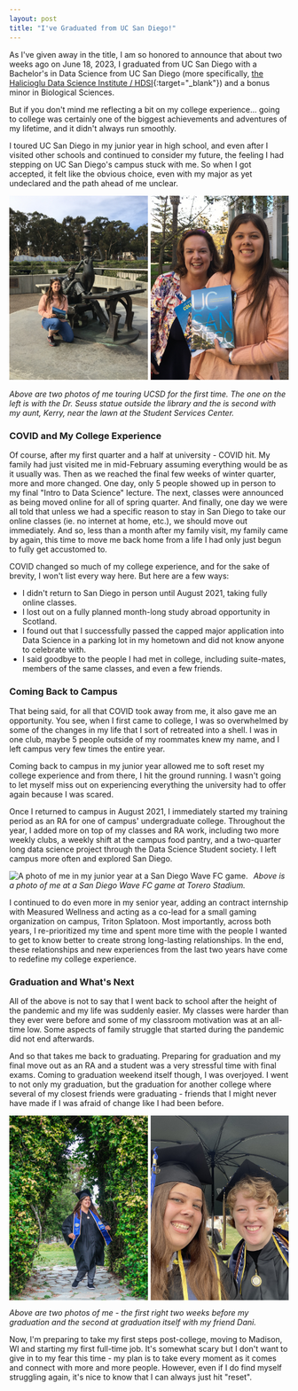 ```yaml
---
layout: post
title: "I've Graduated from UC San Diego!"
---
```


As I've given away in the title, I am so honored to announce that about two weeks ago on June 18, 2023, I graduated from UC San Diego with a Bachelor's in Data Science from UC San Diego (more specifically, [the Halicioglu Data Science Institute / HDSI](https://datascience.ucsd.edu/){:target="_blank"}) and a bonus minor in Biological Sciences.

But if you don't mind me reflecting a bit on my college experience... going to college was certainly one of the biggest achievements and adventures of my lifetime, and it didn't always run smoothly.

I toured UC San Diego in my junior year in high school, and even after I visited other schools and continued to consider my future, the feeling I had stepping on UC San Diego's campus stuck with me. So when I got accepted, it felt like the obvious choice, even with my major as yet undeclared and the path ahead of me unclear.

<style> 
  .image-container { 
    display: grid;
    grid-template-columns: 1fr 1fr;
    column-gap: 5px;
  } 

  .image-container img { 
    width: auto; 
    height: auto; 
  } 
</style> 

<div class="image-container">
  <div>
    <img src="/assets/images/pre_ucsd_1.JPG" alt="A photo of me kneeling next to the Dr. Seuss statue next to Geisel Library.">
  </div>
  <div>
  <img src="/assets/images/pre_ucsd_2.JPG" alt="A tour photo of me and my aunt Kerry holding a UC San Diego admit packet and smiling." >
  </div>
</div>

*Above are two photos of me touring UCSD for the first time. The one on the left is with the Dr. Seuss statue outside the library and the is second with my aunt, Kerry, near the lawn at the Student Services Center.* 

### COVID and My College Experience

Of course, after my first quarter and a half at university - COVID hit. My family had just visited me in mid-February assuming everything would be as it usually was. Then as we reached the final few weeks of winter quarter, more and more changed. One day, only 5 people showed up in person to my final "Intro to Data Science" lecture. The next, classes were announced as being moved online for all of spring quarter. And finally, one day we were all told that unless we had a specific reason to stay in San Diego to take our online classes (ie. no internet at home, etc.), we should move out immediately. And so, less than a month after my family visit, my family came by again, this time to move me back home from a life I had only just begun to fully get accustomed to.

COVID changed so much of my college experience, and for the sake of brevity, I won't list every way here. But here are a few ways:
* I didn't return to San Diego in person until August 2021, taking fully online classes.
* I lost out on a fully planned month-long study abroad opportunity in Scotland.
* I found out that I successfully passed the capped major application into Data Science in a parking lot in my hometown and did not know anyone to celebrate with.
* I said goodbye to the people I had met in college, including suite-mates, members of the same classes, and even a few friends.


### Coming Back to Campus

That being said, for all that COVID took away from me, it also gave me an opportunity. You see, when I first came to college, I was so overwhelmed by some of the changes in my life that I sort of retreated into a shell. I was in one club, maybe 5 people outside of my roommates knew my name, and I left campus very few times the entire year.

Coming back to campus in my junior year allowed me to soft reset my college experience and from there, I hit the ground running. I wasn't going to let myself miss out on experiencing everything the university had to offer again because I was scared. 

Once I returned to campus in August 2021, I immediately started my training period as an RA for one of campus' undergraduate college. Throughout the year, I added more on top of my classes and RA work, including two more weekly clubs, a weekly shift at the campus food pantry, and a two-quarter long data science project through the Data Science Student society. I left campus more often and explored San Diego.

<img src="/assets/images/junior_1.JPG"
     alt="A photo of me in my junior year at a San Diego Wave FC game."
     style="float: left; margin-right: 10px;" />


*Above is a photo of me at a San Diego Wave FC game at Torero Stadium.* 

I continued to do even more in my senior year, adding an contract internship with Measured Wellness and acting as a co-lead for a small gaming organization on campus, Triton Splatoon. Most importantly, across both years, I re-prioritized my time and spent more time with the people I wanted to get to know better to create strong long-lasting relationships. In the end, these relationships and new experiences from the last two years have come to redefine my college experience.


### Graduation and What's Next

All of the above is not to say that I went back to school after the height of the pandemic and my life was suddenly easier. My classes were harder than they ever were before and some of my classroom motivation was at an all-time low. Some aspects of family struggle that started during the pandemic did not end afterwards. 

And so that takes me back to graduating. Preparing for graduation and my final move out as an RA and a student was a very stressful time with final exams. Coming to graduation weekend itself though, I was overjoyed. I went to not only my graduation, but the graduation for another college where several of my closest friends were graduating - friends that I might never have made if I was afraid of change like I had been before.

<div class="image-container">
  <img src="/assets/images/grad_1.jpg" alt="A graduation photo of me underneath the Sun God statue at UC San Diego.">
  <img src="/assets/images/grad_2.jpeg" alt="A graduation photo of me with my friend Dani at our graduation ceremony.">
</div>

*Above are two photos of me - the first right two weeks before my graduation and the second at graduation itself with my friend Dani.* 

Now, I'm preparing to take my first steps post-college, moving to Madison, WI and starting my first full-time job. It's somewhat scary but I don't want to give in to my fear this time - my plan is to take every moment as it comes and connect with more and more people. However, even if I do find myself struggling again, it's nice to know that I can always just hit "reset".

